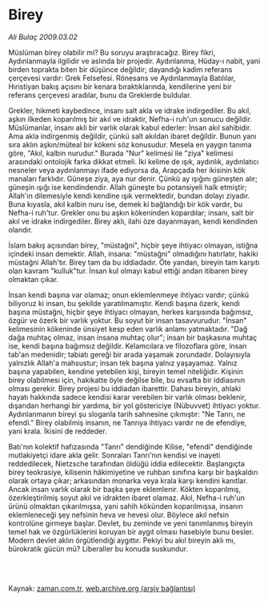 # Birey

*Ali Bulaç 2009.03.02*

<td class="columnist-detail">
<p>Müslüman birey olabilir mi? Bu soruyu araştıracağız. Birey fikri, Aydınlanmayla ilgilidir ve aslında bir projedir. Aydınlanma, Hüday-ı nabit, yani birden toprakta biten bir düşünce değildir; dayandığı kadim referans çerçevesi vardır: Grek Felsefesi. Rönesans ve Aydınlanmayla Batılılar, Hıristiyan bakış açısını bir kenara bıraktıklarında, kendilerine yeni bir referans çerçevesi aradılar, bunu da Greklerde buldular.</p>
<p>
<div id="haberMetinDiv">
<p> Grekler, hikmeti kaybedince, insanı salt akla ve idrake indirgediler. Bu akıl, aşkın ilkeden koparılmış bir akıl ve idraktir, Nefha-i ruh'un sonucu değildir. Müslümanlar, insanı akli bir varlık olarak kabul ederler: İnsan akıl sahibidir. Ama akla indirgenmiş değildir, çünkü salt akıldan ibaret değildir. Bunun yanı sıra aklın aşkın/müteal bir kökeni söz konusudur. Mesela en yaygın tanıma göre, "Akıl, kalbin nurudur." Burada "Nur" kelimesi ile "ziya" kelimesi arasındaki ontolojik farka dikkat etmeli. İki kelime de ışık, aydınlık, aydınlatıcı nesneler veya aydınlanmayı ifade ediyorsa da, Arapçada her ikisinin kök manaları farklıdır. Güneşe ziya, aya nur denir. Çünkü ay ışığını güneşten alır; güneşin ışığı ise kendindendir. Allah güneşte bu potansiyeli halk etmiştir; Allah'ın dilemesiyle kendi kendine ışık vermektedir, bundan dolayı ziyadır. Buna kıyasla, akıl kalbin nuru ise, demek ki bağlandığı bir kök vardır, bu Nefha-i ruh'tur. Grekler onu bu aşkın kökeninden kopardılar; insanı, salt bir akıl ve idrake indirgediler. Birey aklı, ilahi öze dayanmayan, kendi kendinden olandır.
<p> İslam bakış açısından birey, "müstağni", hiçbir şeye ihtiyacı olmayan, istiğna içindeki insan demektir. Allah, insana: "müstağni" olmadığını hatırlatır, hakiki müstağni Allah'tır. Birey tam da bu iddiadadır. Öte yandan, bireyin tam karşıtı olan kavram "kulluk"tur. İnsan kul olmayı kabul ettiği andan itibaren birey olmaktan çıkar.
<p> İnsan kendi başına var olamaz; onun eklemlenmeye ihtiyacı vardır; çünkü biliyoruz ki insan, bu şekilde yaratılmamıştır. Kendi başına özerk, kendi başına müstağni, hiçbir şeye ihtiyacı olmayan, herkes karşısında bağımsız, özgür ve özerk bir varlık yoktur. Bu soyut bir insan tasavvurudur. "İnsan" kelimesinin kökeninde ünsiyet kesp eden varlık anlamı yatmaktadır. "Dağ dağa muhtaç olmaz, insan insana muhtaç olur"; insan bir başkasına muhtaç ise, kendi başına bağımsız değildir. Kelamcılara ve filozoflara göre, insan tab'an medenidir; tabiatı gereği bir arada yaşamak zorundadır. Dolayısıyla yalnızlık Allah'a mahsustur; insan tek başına yalnız yaşayamaz. Yalnız başına yapabilen, kendine yetebilen kişi, bireyin temel niteliğidir. Kişinin birey olabilmesi için, hakikatte öyle değilse bile, bu evsafta bir iddiasının olması gerekir. Birey projesi bu iddiadan ibarettir. Dahası bireyin, ahlaki hayatı hakkında sadece kendisi karar verebilen bir varlık olması beklenir, dışarıdan herhangi bir yardıma, bir yol göstericiye (Nübuvvet) ihtiyacı yoktur. Aydınlanmanın bireyi şu sloganla tarih sahnesine çıkmıştır: "Ne Tanrı, ne efendi." Birey olabilmiş insanın, ne Tanrıya ihtiyacı vardır ne de efendiye, yani krala. İkisini de reddeder.
<p> Batı'nın kolektif hafızasında "Tanrı" dendiğinde Kilise, "efendi" dendiğinde mutlakiyetçi idare akla gelir. Sonraları Tanrı'nın kendisi ve inayeti reddedilecek, Nietzsche tarafından öldüğü iddia edilecektir. Başlangıçta birey teokrasiye, kilisenin hâkimiyetine ve ruhban sınıfına karşı bir başkaldırı olarak ortaya çıkar; arkasından monarka veya krala karşı kendini kanıtlar. Ancak insan varlık olarak bir başka şeye eklemlenir. Kökten koparılmış, özerkleştirilmiş soyut akıl ve idrakten ibaret olamaz. Akıl, Nefha-i ruh'un ürünü olmaktan çıkarılmışsa, yani sahih kökünden koparılmışsa, insanın eklemleneceği şey nefsinin heva ve hevesi olur. Böylece akıl nefsin kontrolüne girmeye başlar. Devlet, bu zeminde ve yeni tanımlanmış bireyin temel hak ve özgürlüklerini koruyan bir aygıt olması hasebiyle bunu besler. Modern devlet aklın örgütlendiği aygıttır. Pekiyi bu akıl bireyin aklı mı, bürokratik gücün mü? Liberaller bu konuda suskundur.
<p></p></p></p></p></p></div>
</p>


<p><br>
		 </br></p></td>

Kaynak: [zaman.com.tr](http://zaman.com.tr/yazar.do?yazino=820652), [web.archive.org (arşiv bağlantısı)](http://web.archive.org/web/20111015031618/http://www.zaman.com.tr:80/yazar.do?yazino=820652)
